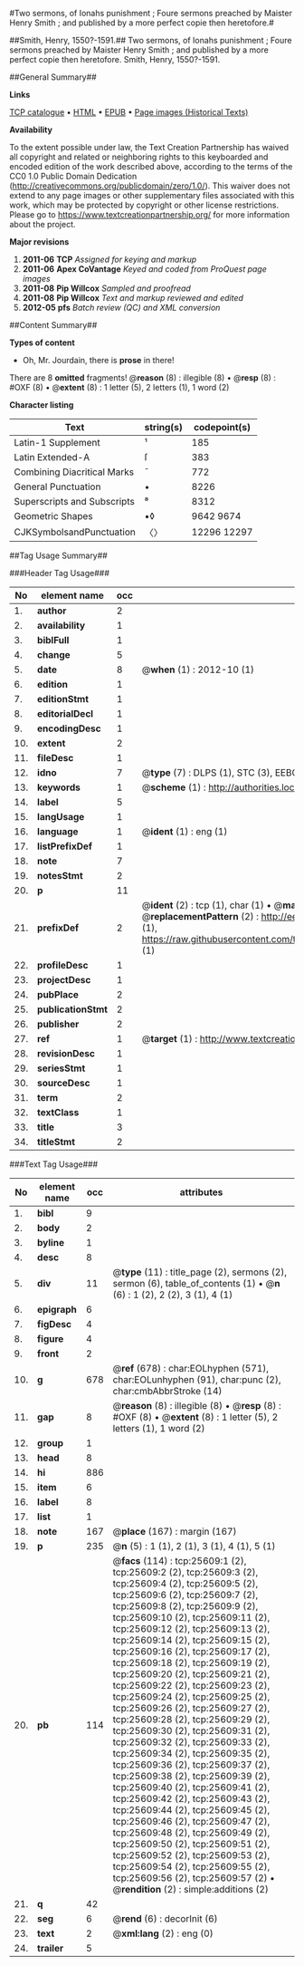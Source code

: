 #Two sermons, of Ionahs punishment ; Foure sermons preached by Maister Henry Smith ; and published by a more perfect copie then heretofore.#

##Smith, Henry, 1550?-1591.##
Two sermons, of Ionahs punishment ; Foure sermons preached by Maister Henry Smith ; and published by a more perfect copie then heretofore.
Smith, Henry, 1550?-1591.

##General Summary##

**Links**

[TCP catalogue](http://www.ota.ox.ac.uk/tcp/)  • 
[HTML](http://tei.it.ox.ac.uk/tcp/Texts-HTML/free/A12/A12430.html)  • 
[EPUB](http://tei.it.ox.ac.uk/tcp/Texts-EPUB/free/A12/A12430.epub) • 
[Page images (Historical Texts)](https://historicaltexts.jisc.ac.uk/eebo-22570082e)

**Availability**

To the extent possible under law, the Text Creation Partnership has waived all copyright and related or neighboring rights to this keyboarded and encoded edition of the work described above, according to the terms of the CC0 1.0 Public Domain Dedication (http://creativecommons.org/publicdomain/zero/1.0/). This waiver does not extend to any page images or other supplementary files associated with this work, which may be protected by copyright or other license restrictions. Please go to https://www.textcreationpartnership.org/ for more information about the project.

**Major revisions**

1. __2011-06__ __TCP__ *Assigned for keying and markup*
1. __2011-06__ __Apex CoVantage__ *Keyed and coded from ProQuest page images*
1. __2011-08__ __Pip Willcox__ *Sampled and proofread*
1. __2011-08__ __Pip Willcox__ *Text and markup reviewed and edited*
1. __2012-05__ __pfs__ *Batch review (QC) and XML conversion*

##Content Summary##

**Types of content**

  * Oh, Mr. Jourdain, there is **prose** in there!

There are 8 **omitted** fragments! 
 @__reason__ (8) : illegible (8)  •  @__resp__ (8) : #OXF (8)  •  @__extent__ (8) : 1 letter (5), 2 letters (1), 1 word (2)

**Character listing**


|Text|string(s)|codepoint(s)|
|---|---|---|
|Latin-1 Supplement|¹|185|
|Latin Extended-A|ſ|383|
|Combining             Diacritical Marks|̄|772|
|General Punctuation|•|8226|
|Superscripts             and Subscripts|⁸|8312|
|Geometric Shapes|▪◊|9642 9674|
|CJKSymbolsandPunctuation|〈〉|12296 12297|

##Tag Usage Summary##

###Header Tag Usage###

|No|element name|occ|attributes|
|---|---|---|---|
|1.|__author__|2||
|2.|__availability__|1||
|3.|__biblFull__|1||
|4.|__change__|5||
|5.|__date__|8| @__when__ (1) : 2012-10 (1)|
|6.|__edition__|1||
|7.|__editionStmt__|1||
|8.|__editorialDecl__|1||
|9.|__encodingDesc__|1||
|10.|__extent__|2||
|11.|__fileDesc__|1||
|12.|__idno__|7| @__type__ (7) : DLPS (1), STC (3), EEBO-CITATION (1), OCLC (1), VID (1)|
|13.|__keywords__|1| @__scheme__ (1) : http://authorities.loc.gov/ (1)|
|14.|__label__|5||
|15.|__langUsage__|1||
|16.|__language__|1| @__ident__ (1) : eng (1)|
|17.|__listPrefixDef__|1||
|18.|__note__|7||
|19.|__notesStmt__|2||
|20.|__p__|11||
|21.|__prefixDef__|2| @__ident__ (2) : tcp (1), char (1)  •  @__matchPattern__ (2) : ([0-9\-]+):([0-9IVX]+) (1), (.+) (1)  •  @__replacementPattern__ (2) : http://eebo.chadwyck.com/downloadtiff?vid=$1&page=$2 (1), https://raw.githubusercontent.com/textcreationpartnership/Texts/master/tcpchars.xml#$1 (1)|
|22.|__profileDesc__|1||
|23.|__projectDesc__|1||
|24.|__pubPlace__|2||
|25.|__publicationStmt__|2||
|26.|__publisher__|2||
|27.|__ref__|1| @__target__ (1) : http://www.textcreationpartnership.org/docs/. (1)|
|28.|__revisionDesc__|1||
|29.|__seriesStmt__|1||
|30.|__sourceDesc__|1||
|31.|__term__|2||
|32.|__textClass__|1||
|33.|__title__|3||
|34.|__titleStmt__|2||


###Text Tag Usage###

|No|element name|occ|attributes|
|---|---|---|---|
|1.|__bibl__|9||
|2.|__body__|2||
|3.|__byline__|1||
|4.|__desc__|8||
|5.|__div__|11| @__type__ (11) : title_page (2), sermons (2), sermon (6), table_of_contents (1)  •  @__n__ (6) : 1 (2), 2 (2), 3 (1), 4 (1)|
|6.|__epigraph__|6||
|7.|__figDesc__|4||
|8.|__figure__|4||
|9.|__front__|2||
|10.|__g__|678| @__ref__ (678) : char:EOLhyphen (571), char:EOLunhyphen (91), char:punc (2), char:cmbAbbrStroke (14)|
|11.|__gap__|8| @__reason__ (8) : illegible (8)  •  @__resp__ (8) : #OXF (8)  •  @__extent__ (8) : 1 letter (5), 2 letters (1), 1 word (2)|
|12.|__group__|1||
|13.|__head__|8||
|14.|__hi__|886||
|15.|__item__|6||
|16.|__label__|8||
|17.|__list__|1||
|18.|__note__|167| @__place__ (167) : margin (167)|
|19.|__p__|235| @__n__ (5) : 1 (1), 2 (1), 3 (1), 4 (1), 5 (1)|
|20.|__pb__|114| @__facs__ (114) : tcp:25609:1 (2), tcp:25609:2 (2), tcp:25609:3 (2), tcp:25609:4 (2), tcp:25609:5 (2), tcp:25609:6 (2), tcp:25609:7 (2), tcp:25609:8 (2), tcp:25609:9 (2), tcp:25609:10 (2), tcp:25609:11 (2), tcp:25609:12 (2), tcp:25609:13 (2), tcp:25609:14 (2), tcp:25609:15 (2), tcp:25609:16 (2), tcp:25609:17 (2), tcp:25609:18 (2), tcp:25609:19 (2), tcp:25609:20 (2), tcp:25609:21 (2), tcp:25609:22 (2), tcp:25609:23 (2), tcp:25609:24 (2), tcp:25609:25 (2), tcp:25609:26 (2), tcp:25609:27 (2), tcp:25609:28 (2), tcp:25609:29 (2), tcp:25609:30 (2), tcp:25609:31 (2), tcp:25609:32 (2), tcp:25609:33 (2), tcp:25609:34 (2), tcp:25609:35 (2), tcp:25609:36 (2), tcp:25609:37 (2), tcp:25609:38 (2), tcp:25609:39 (2), tcp:25609:40 (2), tcp:25609:41 (2), tcp:25609:42 (2), tcp:25609:43 (2), tcp:25609:44 (2), tcp:25609:45 (2), tcp:25609:46 (2), tcp:25609:47 (2), tcp:25609:48 (2), tcp:25609:49 (2), tcp:25609:50 (2), tcp:25609:51 (2), tcp:25609:52 (2), tcp:25609:53 (2), tcp:25609:54 (2), tcp:25609:55 (2), tcp:25609:56 (2), tcp:25609:57 (2)  •  @__rendition__ (2) : simple:additions (2)|
|21.|__q__|42||
|22.|__seg__|6| @__rend__ (6) : decorInit (6)|
|23.|__text__|2| @__xml:lang__ (2) : eng (0)|
|24.|__trailer__|5||
